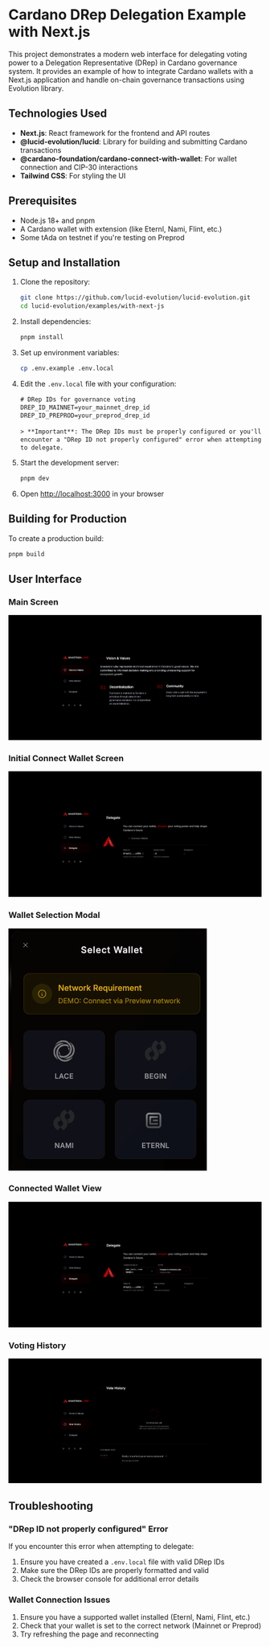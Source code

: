 # Cardano DRep Delegation Example with Next.js

This project demonstrates a modern web interface for delegating voting power to a Delegation Representative (DRep) in Cardano governance system. It provides an example of how to integrate Cardano wallets with a Next.js application and handle on-chain governance transactions using Evolution library.

## Technologies Used

- **Next.js**: React framework for the frontend and API routes
- **@lucid-evolution/lucid**: Library for building and submitting Cardano transactions
- **@cardano-foundation/cardano-connect-with-wallet**: For wallet connection and CIP-30 interactions
- **Tailwind CSS**: For styling the UI

## Prerequisites

- Node.js 18+ and pnpm
- A Cardano wallet with extension (like Eternl, Nami, Flint, etc.)
- Some tAda on testnet if you're testing on Preprod

## Setup and Installation

1. Clone the repository:

   ```bash
   git clone https://github.com/lucid-evolution/lucid-evolution.git
   cd lucid-evolution/examples/with-next-js
   ```

2. Install dependencies:

   ```bash
   pnpm install
   ```

3. Set up environment variables:

   ```bash
   cp .env.example .env.local
   ```

4. Edit the `.env.local` file with your configuration:

   ```
   # DRep IDs for governance voting
   DREP_ID_MAINNET=your_mainnet_drep_id
   DREP_ID_PREPROD=your_preprod_drep_id

   > **Important**: The DRep IDs must be properly configured or you'll encounter a "DRep ID not properly configured" error when attempting to delegate.

   ```

5. Start the development server:

   ```bash
   pnpm dev
   ```

6. Open [http://localhost:3000](http://localhost:3000) in your browser

## Building for Production

To create a production build:

```bash
pnpm build
```

## User Interface

### Main Screen

![Main Screen](./public/readme/main.png)

### Initial Connect Wallet Screen

![Connect Wallet](./public/readme/before-connect.png)

### Wallet Selection Modal

![Wallet Modal](./public/readme/wallet-modal.png)

### Connected Wallet View

![Connected Wallet](./public/readme/after-connect.png)

### Voting History

![Voting History](./public/readme/vote-history.png)

## Troubleshooting

### "DRep ID not properly configured" Error

If you encounter this error when attempting to delegate:

1. Ensure you have created a `.env.local` file with valid DRep IDs
2. Make sure the DRep IDs are properly formatted and valid
3. Check the browser console for additional error details

### Wallet Connection Issues

1. Ensure you have a supported wallet installed (Eternl, Nami, Flint, etc.)
2. Check that your wallet is set to the correct network (Mainnet or Preprod)
3. Try refreshing the page and reconnecting
